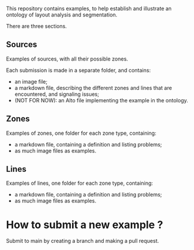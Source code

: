 This repository contains examples, to help establish and illustrate an ontology of layout analysis and segmentation.

There are three sections.

## Sources

Examples of sources, with all their possible zones.

Each submission is made in a separate folder, and contains:

- an image file;
- a markdown file, describing the different zones and lines that are encountered, and signaling issues;
- (NOT FOR NOW): an Alto file implementing the example in the ontology. 

## Zones

Examples of zones, one folder for each zone type, containing: 

- a markdown file, containing a definition and listing problems;
- as much image files as examples.

## Lines

Examples of lines, one folder for each zone type, containing: 

- a markdown file, containing a definition and listing problems;
- as much image files as examples.


# How to submit a new example ?

Submit to main by creating a branch and making a pull request.


